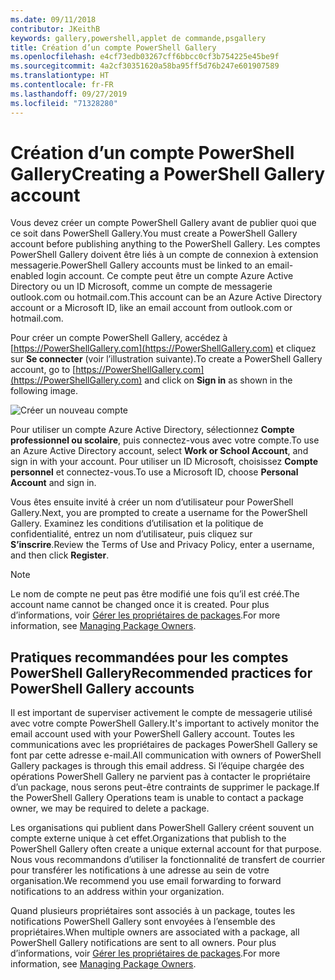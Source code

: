 ```yaml
---
ms.date: 09/11/2018
contributor: JKeithB
keywords: gallery,powershell,applet de commande,psgallery
title: Création d’un compte PowerShell Gallery
ms.openlocfilehash: e4cf73edb03267cff6bbcc0cf3b754225e45be9f
ms.sourcegitcommit: 4a2cf30351620a58ba95ff5d76b247e601907589
ms.translationtype: HT
ms.contentlocale: fr-FR
ms.lasthandoff: 09/27/2019
ms.locfileid: "71328280"
---
```

# <a name="creating-a-powershell-gallery-account"></a><span data-ttu-id="9e746-103">Création d’un compte PowerShell Gallery</span><span class="sxs-lookup"><span data-stu-id="9e746-103">Creating a PowerShell Gallery account</span></span>

<span data-ttu-id="9e746-104">Vous devez créer un compte PowerShell Gallery avant de publier quoi que ce soit dans PowerShell Gallery.</span><span class="sxs-lookup"><span data-stu-id="9e746-104">You must create a PowerShell Gallery account before publishing anything to the PowerShell Gallery.</span></span>
<span data-ttu-id="9e746-105">Les comptes PowerShell Gallery doivent être liés à un compte de connexion à extension messagerie.</span><span class="sxs-lookup"><span data-stu-id="9e746-105">PowerShell Gallery accounts must be linked to an email-enabled login account.</span></span> <span data-ttu-id="9e746-106">Ce compte peut être un compte Azure Active Directory ou un ID Microsoft, comme un compte de messagerie outlook.com ou hotmail.com.</span><span class="sxs-lookup"><span data-stu-id="9e746-106">This account can be an Azure Active Directory account or a Microsoft ID, like an email account from outlook.com or hotmail.com.</span></span>

<span data-ttu-id="9e746-107">Pour créer un compte PowerShell Gallery, accédez à [https://PowerShellGallery.com](https://PowerShellGallery.com) et cliquez sur **Se connecter** (voir l’illustration suivante).</span><span class="sxs-lookup"><span data-stu-id="9e746-107">To create a PowerShell Gallery account, go to [https://PowerShellGallery.com](https://PowerShellGallery.com) and click on **Sign in** as shown in the following image.</span></span>

![Créer un nouveau compte](../../Images/CreateAccount-Register.png)

<span data-ttu-id="9e746-109">Pour utiliser un compte Azure Active Directory, sélectionnez **Compte professionnel ou scolaire**, puis connectez-vous avec votre compte.</span><span class="sxs-lookup"><span data-stu-id="9e746-109">To use an Azure Active Directory account, select **Work or School Account**, and sign in with your account.</span></span> <span data-ttu-id="9e746-110">Pour utiliser un ID Microsoft, choisissez **Compte personnel** et connectez-vous.</span><span class="sxs-lookup"><span data-stu-id="9e746-110">To use a Microsoft ID, choose **Personal Account** and sign in.</span></span>

<span data-ttu-id="9e746-111">Vous êtes ensuite invité à créer un nom d’utilisateur pour PowerShell Gallery.</span><span class="sxs-lookup"><span data-stu-id="9e746-111">Next, you are prompted to create a username for the PowerShell Gallery.</span></span> <span data-ttu-id="9e746-112">Examinez les conditions d’utilisation et la politique de confidentialité, entrez un nom d’utilisateur, puis cliquez sur **S’inscrire**.</span><span class="sxs-lookup"><span data-stu-id="9e746-112">Review the Terms of Use and Privacy Policy, enter a username, and then click **Register**.</span></span>

> [!NOTE]
> <span data-ttu-id="9e746-113">Le nom de compte ne peut pas être modifié une fois qu’il est créé.</span><span class="sxs-lookup"><span data-stu-id="9e746-113">The account name cannot be changed once it is created.</span></span> <span data-ttu-id="9e746-114">Pour plus d’informations, voir [Gérer les propriétaires de packages](managing-package-owners.md).</span><span class="sxs-lookup"><span data-stu-id="9e746-114">For more information, see [Managing Package Owners](managing-package-owners.md).</span></span>

## <a name="recommended-practices-for-powershell-gallery-accounts"></a><span data-ttu-id="9e746-115">Pratiques recommandées pour les comptes PowerShell Gallery</span><span class="sxs-lookup"><span data-stu-id="9e746-115">Recommended practices for PowerShell Gallery accounts</span></span>

<span data-ttu-id="9e746-116">Il est important de superviser activement le compte de messagerie utilisé avec votre compte PowerShell Gallery.</span><span class="sxs-lookup"><span data-stu-id="9e746-116">It's important to actively monitor the email account used with your PowerShell Gallery account.</span></span> <span data-ttu-id="9e746-117">Toutes les communications avec les propriétaires de packages PowerShell Gallery se font par cette adresse e-mail.</span><span class="sxs-lookup"><span data-stu-id="9e746-117">All communication with owners of PowerShell Gallery packages is through this email address.</span></span> <span data-ttu-id="9e746-118">Si l’équipe chargée des opérations PowerShell Gallery ne parvient pas à contacter le propriétaire d’un package, nous serons peut-être contraints de supprimer le package.</span><span class="sxs-lookup"><span data-stu-id="9e746-118">If the PowerShell Gallery Operations team is unable to contact a package owner, we may be required to delete a package.</span></span>

<span data-ttu-id="9e746-119">Les organisations qui publient dans PowerShell Gallery créent souvent un compte externe unique à cet effet.</span><span class="sxs-lookup"><span data-stu-id="9e746-119">Organizations that publish to the PowerShell Gallery often create a unique external account for that purpose.</span></span> <span data-ttu-id="9e746-120">Nous vous recommandons d’utiliser la fonctionnalité de transfert de courrier pour transférer les notifications à une adresse au sein de votre organisation.</span><span class="sxs-lookup"><span data-stu-id="9e746-120">We recommend you use email forwarding to forward notifications to an address within your organization.</span></span>

<span data-ttu-id="9e746-121">Quand plusieurs propriétaires sont associés à un package, toutes les notifications PowerShell Gallery sont envoyées à l’ensemble des propriétaires.</span><span class="sxs-lookup"><span data-stu-id="9e746-121">When multiple owners are associated with a package, all PowerShell Gallery notifications are sent to all owners.</span></span> <span data-ttu-id="9e746-122">Pour plus d’informations, voir [Gérer les propriétaires de packages](managing-package-owners.md).</span><span class="sxs-lookup"><span data-stu-id="9e746-122">For more information, see [Managing Package Owners](managing-package-owners.md).</span></span>
